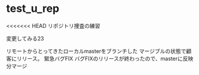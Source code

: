 ﻿# test_u_rep
<<<<<<< HEAD
リポジトリ捜査の練習

変更してみる23

リモートからとってきたローカルmasterをブランチした
マージブルの状態で顧客にリリース。
緊急バグFIX
バグFIXのリリースが終わったので、masterに反映分マージ
